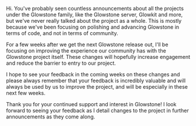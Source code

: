 Hi. You've probably seen countless announcements about all the projects under the Glowstone family, like the Glowstone server, Glowkit and more, but we've never really talked about the project as a whole. This is mostly because we've been focusing on polishing and advancing Glowstone in terms of code, and not in terms of community.

For a few weeks after we get the next Glowstone release out, I'll be focusing on improving the experience our community has with the Glowstone project itself. These changes will hopefully increase engagement and reduce the barrier to entry to our project.

I hope to see your feedback in the coming weeks on these changes and please always remember that your feedback is incredibly valuable and will always be used by us to improve the project, and will be especially in these next few weeks. 

Thank you for your continued support and interest in Glowstone! I look forward to seeing your feedback as I detail changes to the project in further announcements as they come along.
